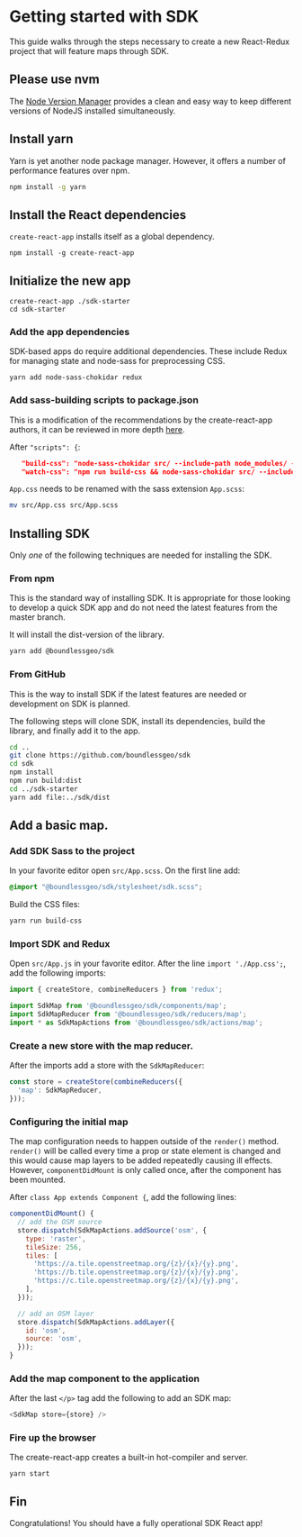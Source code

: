 # Getting started with SDK

This guide walks through the steps necessary to create a new React-Redux
project that will feature maps through SDK.

## Please use nvm

The [Node Version Manager](https://github.com/creationix/nvm)
provides a clean and easy way to keep
different versions of NodeJS installed simultaneously.

## Install yarn

Yarn is yet another node package manager. However, it offers a number
of performance features over npm.

```bash
npm install -g yarn
```

## Install the React dependencies

`create-react-app` installs itself as a global dependency.

```
npm install -g create-react-app
```

## Initialize the new app

```
create-react-app ./sdk-starter
cd sdk-starter
```

### Add the app dependencies

SDK-based apps do require additional dependencies. These include Redux for
managing state and node-sass for preprocessing CSS.

```
yarn add node-sass-chokidar redux
```

### Add sass-building scripts to package.json

This is a modification of the recommendations by the create-react-app authors,
it can be reviewed in more depth [here](https://github.com/facebookincubator/create-react-app/blob/master/packages/react-scripts/template/README.md#adding-a-css-preprocessor-sass-less-etc).


After `"scripts": {`:

```json
   "build-css": "node-sass-chokidar src/ --include-path node_modules/ -o src/",
   "watch-css": "npm run build-css && node-sass-chokidar src/ --include-path node_modules/ -o src/ --watch --recursive",
```

`App.css` needs to be renamed with the sass extension `App.scss`:

```bash
mv src/App.css src/App.scss
```

## Installing SDK

Only *one* of the following techniques are needed for installing
the SDK.

### From npm

This is the standard way of installing SDK.
It is appropriate for those looking to develop a quick SDK app
and do not need the latest features from the master branch.

It will install the dist-version of the library.

```bash
yarn add @boundlessgeo/sdk
```

### From GitHub

This is the way to install SDK if the latest features are needed
or development on SDK is planned.

The following steps will clone SDK, install its dependencies,
build the library, and finally add it to the app.

```bash
cd ..
git clone https://github.com/boundlessgeo/sdk
cd sdk
npm install
npm run build:dist
cd ../sdk-starter
yarn add file:../sdk/dist
```

## Add a basic map.

### Add SDK Sass to the project

In your favorite editor open `src/App.scss`. On the first line add:

```css
@import "@boundlessgeo/sdk/stylesheet/sdk.scss";
```

Build the CSS files:

```bash
yarn run build-css
```

### Import SDK and Redux

Open `src/App.js` in your favorite editor. After the line `import './App.css';`,
add the following imports:


```javascript
import { createStore, combineReducers } from 'redux';

import SdkMap from '@boundlessgeo/sdk/components/map';
import SdkMapReducer from '@boundlessgeo/sdk/reducers/map';
import * as SdkMapActions from '@boundlessgeo/sdk/actions/map';
```

### Create a new store with the map reducer.

After the imports add a store with the `SdkMapReducer`:
```javascript
const store = createStore(combineReducers({
  'map': SdkMapReducer,
}));
```
### Configuring the initial map

The map configuration needs to happen outside of the `render()` method.
`render()` will be called every time a prop or state element is changed
and this would cause map layers to be added repeatedly causing ill effects.
However, `componentDidMount` is only called once, after the component has been
mounted.

After `class App extends Component {`, add the following lines:

```javascript
componentDidMount() {
  // add the OSM source
  store.dispatch(SdkMapActions.addSource('osm', {
    type: 'raster',
    tileSize: 256,
    tiles: [
      'https://a.tile.openstreetmap.org/{z}/{x}/{y}.png',
      'https://b.tile.openstreetmap.org/{z}/{x}/{y}.png',
      'https://c.tile.openstreetmap.org/{z}/{x}/{y}.png',
    ],
  }));

  // add an OSM layer
  store.dispatch(SdkMapActions.addLayer({
    id: 'osm',
    source: 'osm',
  }));
}
```

### Add the map component to the application

After the last `</p>` tag add the following to add an SDK map:

```javascript
<SdkMap store={store} />
```

### Fire up the browser

The create-react-app creates a built-in hot-compiler and server.
```
yarn start
```

## Fin

Congratulations! You should have a fully operational SDK React app!
